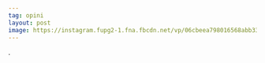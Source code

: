 ```yaml
---
tag: opini
layout: post
image: https://instagram.fupg2-1.fna.fbcdn.net/vp/06cbeea798016568abb334f6f0e41be5/5CE78185/t51.2885-15/e35/50979371_143976189949656_4112651554958743045_n.jpg?_nc_ht=instagram.fupg2-1.fna.fbcdn.net&_nc_cat=100
---
```


.